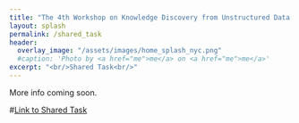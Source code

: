 ```yaml
---
title: "The 4th Workshop on Knowledge Discovery from Unstructured Data in Financial Services"
layout: splash
permalink: /shared_task
header:
  overlay_image: "/assets/images/home_splash_nyc.png"
  #caption: 'Photo by <a href="me">me</a> on <a href="me">me</a>'
excerpt: "<br/>Shared Task<br/>"
---
```


More info coming soon. 

#<a href="https://refind-re.github.io/">Link to Shared Task</a>
